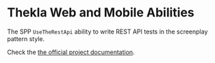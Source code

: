 # Thekla Web and Mobile Abilities

The SPP ``UseTheRestApi`` ability
to write REST API tests in the screenplay pattern style.

Check the [the official project documentation](https://andy-schulz.github.io/thekla/).